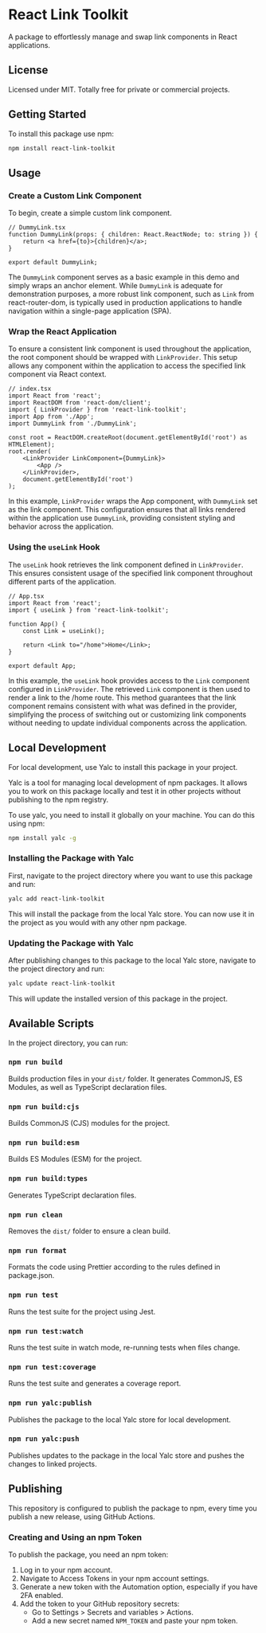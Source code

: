 # React Link Toolkit

A package to effortlessly manage and swap link components in React applications.

## License

Licensed under MIT. Totally free for private or commercial projects.

## Getting Started

To install this package use npm:

```bash
npm install react-link-toolkit
```

## Usage

### Create a Custom Link Component

To begin, create a simple custom link component.

```tsx
// DummyLink.tsx
function DummyLink(props: { children: React.ReactNode; to: string }) {
    return <a href={to}>{children}</a>;
}

export default DummyLink;
```

The `DummyLink` component serves as a basic example in this demo and simply wraps an anchor element. While `DummyLink` is adequate for demonstration purposes, a more robust link component, such as `Link` from react-router-dom, is typically used in production applications to handle navigation within a single-page application (SPA).

### Wrap the React Application

To ensure a consistent link component is used throughout the application, the root component should be wrapped with `LinkProvider`. This setup allows any component within the application to access the specified link component via React context.

```tsx
// index.tsx
import React from 'react';
import ReactDOM from 'react-dom/client';
import { LinkProvider } from 'react-link-toolkit';
import App from './App';
import DummyLink from './DummyLink';

const root = ReactDOM.createRoot(document.getElementById('root') as HTMLElement);
root.render(
    <LinkProvider LinkComponent={DummyLink}>
        <App />
    </LinkProvider>,
    document.getElementById('root')
);
```

In this example, `LinkProvider` wraps the App component, with `DummyLink` set as the link component. This configuration ensures that all links rendered within the application use `DummyLink`, providing consistent styling and behavior across the application.

### Using the `useLink` Hook

The `useLink` hook retrieves the link component defined in `LinkProvider`. This ensures consistent usage of the specified link component throughout different parts of the application.

```tsx
// App.tsx
import React from 'react';
import { useLink } from 'react-link-toolkit';

function App() {
    const Link = useLink();

    return <Link to="/home">Home</Link>;
}

export default App;
```

In this example, the `useLink` hook provides access to the `Link` component configured in `LinkProvider`. The retrieved `Link` component is then used to render a link to the /home route. This method guarantees that the link component remains consistent with what was defined in the provider, simplifying the process of switching out or customizing link components without needing to update individual components across the application.

## Local Development

For local development, use Yalc to install this package in your project.

Yalc is a tool for managing local development of npm packages. It allows you to work on this package locally and test it in other projects without publishing to the npm registry.

To use yalc, you need to install it globally on your machine. You can do this using npm:

```bash
npm install yalc -g
```

### Installing the Package with Yalc

First, navigate to the project directory where you want to use this package and run:

```bash
yalc add react-link-toolkit
```

This will install the package from the local Yalc store. You can now use it in the project as you would with any other npm package.

### Updating the Package with Yalc

After publishing changes to this package to the local Yalc store, navigate to the project directory and run:

```bash
yalc update react-link-toolkit
```

This will update the installed version of this package in the project.

## Available Scripts

In the project directory, you can run:

### `npm run build`

Builds production files in your `dist/` folder. It generates CommonJS, ES Modules, as well as TypeScript declaration files.

### `npm run build:cjs`

Builds CommonJS (CJS) modules for the project.

### `npm run build:esm`

Builds ES Modules (ESM) for the project.

### `npm run build:types`

Generates TypeScript declaration files.

### `npm run clean`

Removes the `dist/` folder to ensure a clean build.

### `npm run format`

Formats the code using Prettier according to the rules defined in package.json.

### `npm run test`

Runs the test suite for the project using Jest.

### `npm run test:watch`

Runs the test suite in watch mode, re-running tests when files change.

### `npm run test:coverage`

Runs the test suite and generates a coverage report.

### `npm run yalc:publish`

Publishes the package to the local Yalc store for local development.

### `npm run yalc:push`

Publishes updates to the package in the local Yalc store and pushes the changes to linked projects.

## Publishing

This repository is configured to publish the package to npm, every time you publish a new release, using GitHub Actions.

### Creating and Using an npm Token

To publish the package, you need an npm token:

1. Log in to your npm account.
2. Navigate to Access Tokens in your npm account settings.
3. Generate a new token with the Automation option, especially if you have 2FA enabled.
4. Add the token to your GitHub repository secrets:
    - Go to Settings > Secrets and variables > Actions.
    - Add a new secret named `NPM_TOKEN` and paste your npm token.

